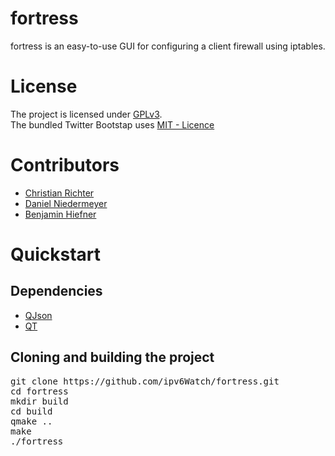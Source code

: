 fortress
========
fortress is an easy-to-use GUI for configuring a client firewall using iptables.

License
=======
The project is licensed under <a href="LICENSE">GPLv3</a>.<br>
The bundled Twitter Bootstap uses <a href="https://raw.githubusercontent.com/twbs/bootstrap/master/LICENSE">MIT - Licence</a>

Contributors
============
- <a href="https://github.com/dragonchaser">Christian Richter</a>
- <a href="https://github.com/danielniedermeyer">Daniel Niedermeyer</a>
- <a href="https://github.com/dauer-afk">Benjamin Hiefner</a>

Quickstart
==========
Dependencies
------------
- <a href="http://qjson.sourceforge.net/" target="_blank">QJson</a>
- <a href="http://qt-project.org" target="_blank">QT</a>

Cloning and building the project
-----------------
<pre>
git clone https://github.com/ipv6Watch/fortress.git
cd fortress
mkdir build
cd build
qmake ..
make
./fortress
</pre>
